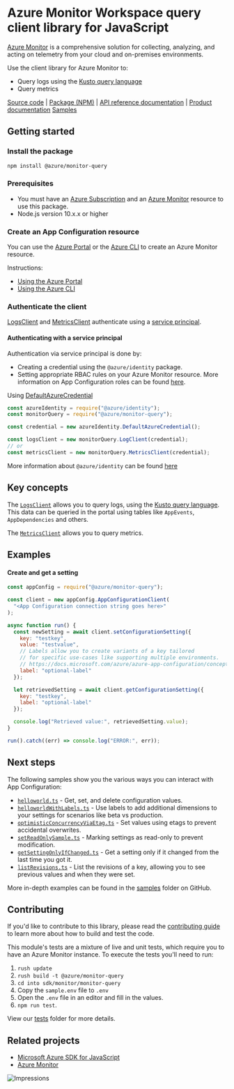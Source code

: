 # Azure Monitor Workspace query client library for JavaScript

[Azure Monitor](https://docs.microsoft.com/azure/azure-monitor/overview) is a comprehensive solution for collecting, analyzing, and acting on telemetry from your cloud and on-premises environments.

Use the client library for Azure Monitor to:

- Query logs using the [Kusto query language][kusto_query_language]
- Query metrics

[Source code](https://github.com/Azure/azure-sdk-for-js/blob/master/sdk/monitor/monitor-query/) |
[Package (NPM)](https://www.npmjs.com/package/@azure/monitor-query) |
[API reference documentation](https://docs.microsoft.com/javascript/api/@azure/monitor-query) |
[Product documentation][azure_monitor_product_documentation]
[Samples](https://github.com/Azure/azure-sdk-for-js/tree/master/sdk/monitor/monitor-query/samples)

## Getting started

### Install the package

```bash
npm install @azure/monitor-query
```

### Prerequisites

- You must have an [Azure Subscription](https://azure.microsoft.com) and an [Azure Monitor][azure_monitor_product_documentation] resource to use this package.
- Node.js version 10.x.x or higher

### Create an App Configuration resource

You can use the [Azure Portal][azure_monitor_create_using_portal] or the [Azure CLI][azure_monitor_create_using_cli] to create an Azure Monitor resource.

Instructions:

- [Using the Azure Portal][azure_monitor_create_using_portal]
- [Using the Azure CLI][azure_monitor_create_using_cli]

### Authenticate the client

[LogsClient][msdocs_logs_client] and [MetricsClient][msdocs_metrics_client] authenticate using a [service principal](#authenticating-with-a-service-principal).

#### Authenticating with a service principal

Authentication via service principal is done by:

- Creating a credential using the `@azure/identity` package.
- Setting appropriate RBAC rules on your Azure Monitor resource.
  More information on App Configuration roles can be found [here](https://docs.microsoft.com/azure/azure-app-configuration/concept-enable-rbac#azure-built-in-roles-for-azure-app-configuration).

Using [DefaultAzureCredential](https://github.com/Azure/azure-sdk-for-js/blob/master/sdk/identity/identity/README.md#defaultazurecredential)

```javascript
const azureIdentity = require("@azure/identity");
const monitorQuery = require("@azure/monitor-query");

const credential = new azureIdentity.DefaultAzureCredential();

const logsClient = new monitorQuery.LogClient(credential);
// or
const metricsClient = new monitorQuery.MetricsClient(credential);
```

More information about `@azure/identity` can be found [here](https://github.com/Azure/azure-sdk-for-js/blob/master/sdk/identity/identity/README.md)

## Key concepts

The [`LogsClient`](msdocs_logs_client) allows you to query logs, using the [Kusto query language][kusto_query_language]. This data can be queried in the
portal using tables like `AppEvents`, `AppDependencies` and others.

The [`MetricsClient`][msdocs_metrics_client] allows you to query metrics.

## Examples

#### Create and get a setting

```javascript
const appConfig = require("@azure/monitor-query");

const client = new appConfig.AppConfigurationClient(
  "<App Configuration connection string goes here>"
);

async function run() {
  const newSetting = await client.setConfigurationSetting({
    key: "testkey",
    value: "testvalue",
    // Labels allow you to create variants of a key tailored
    // for specific use-cases like supporting multiple environments.
    // https://docs.microsoft.com/azure/azure-app-configuration/concept-key-value#label-keys
    label: "optional-label"
  });

  let retrievedSetting = await client.getConfigurationSetting({
    key: "testkey",
    label: "optional-label"
  });

  console.log("Retrieved value:", retrievedSetting.value);
}

run().catch((err) => console.log("ERROR:", err));
```

## Next steps

The following samples show you the various ways you can interact with App Configuration:

- [`helloworld.ts`](https://github.com/Azure/azure-sdk-for-js/tree/master/sdk/monitor/monitor-query/samples/v1/typescript/src/helloworld.ts) - Get, set, and delete configuration values.
- [`helloworldWithLabels.ts`](https://github.com/Azure/azure-sdk-for-js/tree/master/sdk/monitor/monitor-query/samples/v1/typescript/src/helloworldWithLabels.ts) - Use labels to add additional dimensions to your settings for scenarios like beta vs production.
- [`optimisticConcurrencyViaEtag.ts`](https://github.com/Azure/azure-sdk-for-js/tree/master/sdk/monitor/monitor-query/samples/v1/typescript/src/optimisticConcurrencyViaEtag.ts) - Set values using etags to prevent accidental overwrites.
- [`setReadOnlySample.ts`](https://github.com/Azure/azure-sdk-for-js/tree/master/sdk/monitor/monitor-query/samples/v1/typescript/src/setReadOnlySample.ts) - Marking settings as read-only to prevent modification.
- [`getSettingOnlyIfChanged.ts`](https://github.com/Azure/azure-sdk-for-js/tree/master/sdk/monitor/monitor-query/samples/v1/typescript/src/getSettingOnlyIfChanged.ts) - Get a setting only if it changed from the last time you got it.
- [`listRevisions.ts`](https://github.com/Azure/azure-sdk-for-js/tree/master/sdk/monitor/monitor-query/samples/v1/typescript/src/listRevisions.ts) - List the revisions of a key, allowing you to see previous values and when they were set.

More in-depth examples can be found in the [samples](https://github.com/Azure/azure-sdk-for-js/tree/master/sdk/monitor/monitor-query/samples/v1/) folder on GitHub.

## Contributing

If you'd like to contribute to this library, please read the [contributing guide](https://github.com/Azure/azure-sdk-for-js/blob/master/CONTRIBUTING.md) to learn more about how to build and test the code.

This module's tests are a mixture of live and unit tests, which require you to have an Azure Monitor instance. To execute the tests you'll need to run:

1. `rush update`
2. `rush build -t @azure/monitor-query`
3. `cd into sdk/monitor/monitor-query`
4. Copy the `sample.env` file to `.env`
5. Open the `.env` file in an editor and fill in the values.
6. `npm run test`.

View our [tests](https://github.com/Azure/azure-sdk-for-js/blob/master/sdk/monitor/monitor-query/test)
folder for more details.

## Related projects

- [Microsoft Azure SDK for JavaScript](https://github.com/Azure/azure-sdk-for-js)
- [Azure Monitor][azure_monitor_overview]

![Impressions](https://azure-sdk-impressions.azurewebsites.net/api/impressions/azure-sdk-for-js%2Fsdk%2Fappconfiguration%2Fapp-configuration%2FREADME.png)

[azure_monitor_overview]: https://docs.microsoft.com/azure/azure-monitor/overview
[azure_monitor_create_workspace]: https://docs.microsoft.com/en-us/azure/azure-monitor/logs/quick-create-workspace
[azure_monitor_product_documentation]: https://docs.microsoft.com/azure/azure-monitor
[azure_monitor_logs_overview]: https://docs.microsoft.com/en-us/azure/azure-monitor/logs/data-platform-logs
[azure_monitor_create_using_portal]: https://docs.microsoft.com/en-us/azure/azure-monitor/logs/quick-create-workspace
[azure_monitor_create_using_cli]: https://docs.microsoft.com/en-us/azure/azure-monitor/logs/quick-create-workspace-cli
[kusto_query_language]: https://docs.microsoft.com/azure/data-explorer/kusto/query/
[msdocs_metrics_client]: https://docs.microsoft.com/javascript/api/@azure/monitor-query/metricsclient
[msdocs_logs_client]: https://docs.microsoft.com/javascript/api/@azure/monitor-query/logsclient
